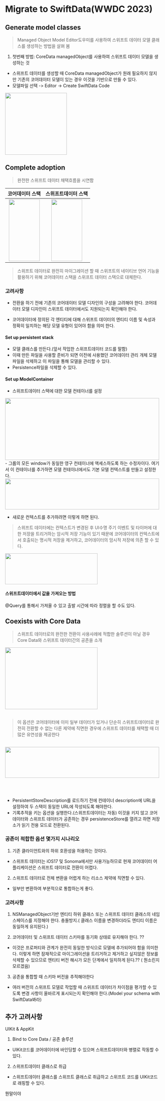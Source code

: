 # Migrate to SwiftData(WWDC 2023)

## Generate model classes
> Managed Object Model Editor도우미를 사용하여 스위프트 데이터 모델 클래스를 생성하는 방법을 살펴 봄

1. 첫번째 방법: CoreData managedObject를 사용하여 스위프트 데이터 모델을 생성하는 것
- 스위프트 데이터를 생성할 때 CoreData managedObject가 원래 필요하지 않지만 기존의 코어데이터 모델이 있는 경우 이것을 기반으로 만들 수 있다.
- 모델파일 선택 -> Editor -> Create SwiftData Code 
<img src="https://hackmd.io/_uploads/HJ9Srqr_h.png" width=200 height=200>


## Complete adoption
> 완전한 스위프트 데이터 채택흐름을 시연함



| 코어데이터 스택 | 스위프트데이터 스택|
| :--------: | :--------: |
| <img src="https://hackmd.io/_uploads/BJlcHqBun.png" width=100 height=200> | <img src="https://hackmd.io/_uploads/SkRMUcSu2.png" width=100 height=200> | 

> 스위프트 데이터로 완전히 마이그레이션 할 때 스위프트의 네이티브 언어 기능을 활용하기 위해 코어데이터 스택을 스위프트 데이터 스택으로 대체한다.

### **고려사항**
- 전환을 하기 전에 기존의 코어데이터 모델 디자인의 구성을 고려해야 한다. 코어데이터 모델 디자인이 스위프트 데이터에서도 지원되는지 확인해야 한다.

- 코어데이터에 정의된 각 엔티티에 대해 스위프트 데이터의 엔티티 이름 및 속성과 정확히 일치하는 해당 모델 유형이 있어야 함을 의미 한다.

#### Set up persistent stack
- 모델 클래스를 만든다.(앞서 작업한 스위프트데이터 코드를 말함)
- 이때 만든 파일을 사용할 준비가 되면 이전에 사용했던 코어데이터 관리 개체 모델 파일을 삭제하고 이 파일을 통해 모델을 관리할 수 있다.
- Persistence파일을 삭제할 수 있다.

#### Set up ModelContainer
- 스위프트데이터 스택에 대한 모델 컨테이너를 설정
<img src= "https://hackmd.io/_uploads/rkj8t9S_2.png" width=500 height=200>
- 그룹의 모든 window가 동일한 영구 컨테이너에 액세스하도록 하는 수정자이다. 여기서 이 컨테이너를 추가하면 모델 컨테이너에서도 기본 모델 컨텍스트를 만들고 설정한다.

<img src= "https://hackmd.io/_uploads/B1AA59Suh.png" width=500 height=100>

- 새로운 컨텍스트를 추가하려면 이렇게 하면 된다.


> 스위프트 데이터에는 컨텍스트가 변경된 후 UI수명 주기 이벤트 및 타이머에 대한 저장을 트리거하는 암시적 저장 기능이 있기 때문에 코어데이터의 컨텍스트에서 호출되는 명시적 저장을 제거하고, 코어데이터의 암시적 저장에 의존 할 수 있다.

<img src = "https://hackmd.io/_uploads/BJ8Ti5Sun.png" width=300 height=100>

#### 스위프트데이터에서 값을 가져오는 방법
@Query를 통해서 가져올 수 있고 출발 시간에 따라 정렬을 할 수도 있다.

## Coexists with Core Data
> 스위프트 데이터로의 완전한 전환이 사용사례에 적합한 솔루션이 아닐 경우 Core Data와 스위프트 데이터간의 공존을 소개

<img src = "https://hackmd.io/_uploads/BkLIncrd2.png" width=300 height=200><br>
<br> 
> 이 옵션은 코어데이터에 이미 일부 데이터가 있거나 단순히 스위프트데이터로 완전히 전환할 수 없는 다른 제약에 직면한 경우에 스위프트 데이터를 채택할 때 더 많은 유연성을 제공한다

<br> 

<img src="https://hackmd.io/_uploads/Hy7Aa9S_n.png" width=500 height=100>

<br><br>

- PersistentStoreDescription를 로드하기 전에 컨테이너 description에 URL을 설정하여 두 스택이 동일한 URL에 작성되도록 해야한다.
- 기록추적을 키는 옵션을 실행한다.(스위프트데이터는 자동) 이것을 키지 않고 코어데이터와 스위프트 데이터가 공존하는 경우 persistenceStore를 열려고 하면 저장소가 읽기 전용 모드로 전환된다.


### 공존이 적합한 옵션 몇가지 시나리오
1. 기존 클라이언트와의 하위 호환성을 허용하는 것이다.
- 스위프트 데이터는 iOS17 및 Sonoma에서만 사용가능하므로 현재 코어데이터 어플리케이션은 스위프트 데이터로 전환이 어렵다.

2. 스위프트 데이터로 전체 변환을 어렵게 하는 리소스 제약에 직면할 수 있다. 
- 일부만 변환하여 부분적으로 통합하는게 좋다.

### **고려사항**

1. NSManagedObject기반 엔티티 하위 클래스 또는 스위프트 데이터 클래스의 네임스페이스를 지정해야 한다. 충돌방지.( 클래스 이름을 변경하더라도 엔티티 이름은 동일하게 유지된다.)

2. 코어데이터 및 스위프트 데이터 스키마를 동기화 상태로 유지해야 한다. ??
- 이것은 프로퍼티와 관계가 완전히 동일한 방식으로 모델에 추가되어야 함을 의미한다. 이렇게 하면 잠재적으로 마이그레이션을 트리거하고 제거하고 싶지않은 정보를 삭제할 수 있으므로 엔티티 버전 해시가 모든 단계에서 일치하게 된다.??
( 뭔소린지 모르겠음)

3. 공존을 통합할 때 스키마 버전을 추적해야한다
- 여러 버전의 스위프트 모델로 작업할 때 스위프트 데이터가 차이점을 평가할 수 있도록 변경 사항이 올바르게 표시되는지 확인해야 한다.(Model your schema with SwiftData봐라)

## 추가 고려사항
UIKit & AppKit

1. Bind to Core Data / 공존 솔루션
- UIKit코드를 코어데이터에 바인딩할 수 있으며 스위프트데이터와 병렬로 작동할 수 있다.

2. 스위프트데이터 클래스로 취급
- 스위프트데이터 클래스를 스위프트 클래스로 취급하고 스위프트 코드를 UIKit코드로 래핑할 수 있다.

뭔말이야

